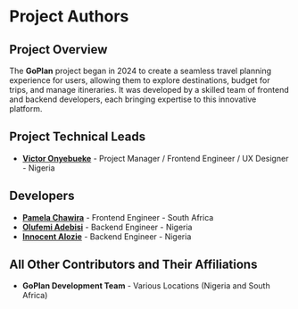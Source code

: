 # Project Authors

## Project Overview  
The **GoPlan** project began in 2024 to create a seamless travel planning experience for users, allowing them to explore destinations, budget for trips, and manage itineraries. It was developed by a skilled team of frontend and backend developers, each bringing expertise to this innovative platform.

## Project Technical Leads  
- [**Victor Onyebueke**](https://github.com/VictorNalu) - Project Manager / Frontend Engineer / UX Designer - Nigeria

## Developers  
- [**Pamela Chawira**](https://github.com/Pam-123) - Frontend Engineer - South Africa  
- [**Olufemi Adebisi**](https://github.com/highrate01) - Backend Engineer - Nigeria  
- [**Innocent Alozie**](https://github.com/iygeal) - Backend Engineer - Nigeria

## All Other Contributors and Their Affiliations  
- **GoPlan Development Team** - Various Locations (Nigeria and South Africa)